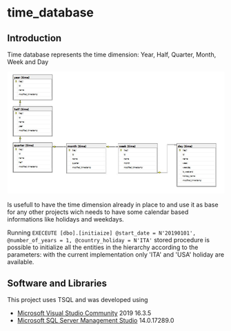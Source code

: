 # time_database

## Introduction

Time database represents the time dimension: Year, Half, Quarter, Month, Week and Day

![ER_diagram](images/time_ER_diagram.JPG)

Is usefull to have the time dimension already in place to and use it as base for any other projects wich needs to have some calendar based informations like holidays and weekdays.

Running `EXECEUTE [dbo].[initiaize]	@start_date = N'20190101', @number_of_years = 1, @country_holiday = N'ITA'` stored procedure is possible to initialize all the entities in the hierarchy according to the parameters: with the current implementation only 'ITA' and 'USA' holiday are available.

## Software and Libraries

This project uses TSQL and was developed using 
* [Microsoft Visual Studio Community](https://visualstudio.microsoft.com/vs/community/) 2019 16.3.5
* [Microsoft SQL Server Management Studio](https://docs.microsoft.com/en-us/sql/ssms/download-sql-server-management-studio-ssms?view=sql-server-ver15) 14.0.17289.0 
